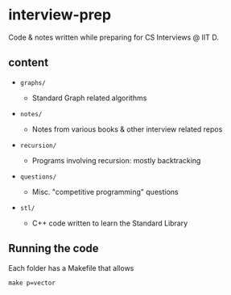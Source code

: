
# interview-prep

Code & notes written while preparing for CS Interviews @ IIT D.

## content

* `graphs/`
    - Standard Graph related algorithms

* `notes/`
    - Notes from various books & other interview related repos

* `recursion/`
    - Programs involving recursion: mostly backtracking

* `questions/`
    - Misc. "competitive programming" questions

* `stl/`
    - C++ code written to learn the Standard Library

## Running the code

Each folder has a Makefile that allows 

`make p=vector`
